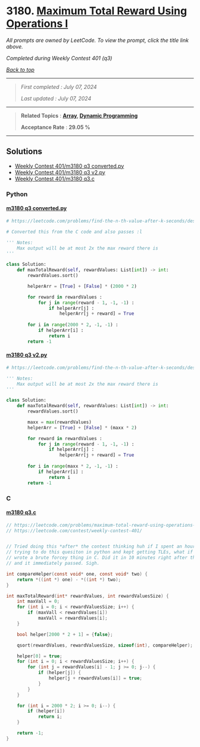 # 3180. [Maximum Total Reward Using Operations I](<https://leetcode.com/problems/maximum-total-reward-using-operations-i>)

*All prompts are owned by LeetCode. To view the prompt, click the title link above.*

*Completed during Weekly Contest 401 (q3)*

*[Back to top](<../README.md>)*

------

> *First completed : July 07, 2024*
>
> *Last updated : July 07, 2024*

------

> **Related Topics** : **[Array](<by_topic/Array.md>), [Dynamic Programming](<by_topic/Dynamic Programming.md>)**
>
> **Acceptance Rate** : **29.05 %**

------

## Solutions

- [Weekly Contest 401/m3180 q3 converted.py](<../my-submissions/Weekly Contest 401/m3180 q3 converted.py>)
- [Weekly Contest 401/m3180 q3 v2.py](<../my-submissions/Weekly Contest 401/m3180 q3 v2.py>)
- [Weekly Contest 401/m3180 q3.c](<../my-submissions/Weekly Contest 401/m3180 q3.c>)
### Python
#### [m3180 q3 converted.py](<../my-submissions/Weekly Contest 401/m3180 q3 converted.py>)
```Python
# https://leetcode.com/problems/find-the-n-th-value-after-k-seconds/description/

# Converted this from the C code and also passes :l

''' Notes:
    Max output will be at most 2x the max reward there is
'''

class Solution:
    def maxTotalReward(self, rewardValues: List[int]) -> int:
        rewardValues.sort()

        helperArr = [True] + [False] * (2000 * 2)

        for reward in rewardValues :
            for j in range(reward - 1, -1, -1) :
                if helperArr[j] :
                    helperArr[j + reward] = True
        
        for i in range(2000 * 2, -1, -1) :
            if helperArr[i] :
                return i
        return -1

```

#### [m3180 q3 v2.py](<../my-submissions/Weekly Contest 401/m3180 q3 v2.py>)
```Python
# https://leetcode.com/problems/find-the-n-th-value-after-k-seconds/description/

''' Notes:
    Max output will be at most 2x the max reward there is
'''

class Solution:
    def maxTotalReward(self, rewardValues: List[int]) -> int:
        rewardValues.sort()

        maxx = max(rewardValues)
        helperArr = [True] + [False] * (maxx * 2)

        for reward in rewardValues :
            for j in range(reward - 1, -1, -1) :
                if helperArr[j] :
                    helperArr[j + reward] = True
        
        for i in range(maxx * 2, -1, -1) :
            if helperArr[i] :
                return i
        return -1

```

### C
#### [m3180 q3.c](<../my-submissions/Weekly Contest 401/m3180 q3.c>)
```C
// https://leetcode.com/problems/maximum-total-reward-using-operations-i/description/
// https://leetcode.com/contest/weekly-contest-401/


// Tried doing this *after* the contest thinking huh if I spent an hour
// trying to do this quesiton in python and kept getting TLEs, what if I just
// wrote a brute forcey thing in C. Did it in 10 minutes right after the contest
// and it immediately passed. Sigh.

int compareHelper(const void* one, const void* two) {
    return *((int *) one) - *((int *) two);
}

int maxTotalReward(int* rewardValues, int rewardValuesSize) {
    int maxVall = 0;
    for (int i = 0; i < rewardValuesSize; i++) {
        if (maxVall < rewardValues[i]) 
            maxVall = rewardValues[i];
    }

    bool helper[2000 * 2 + 1] = {false};

    qsort(rewardValues, rewardValuesSize, sizeof(int), compareHelper);

    helper[0] = true;
    for (int i = 0; i < rewardValuesSize; i++) {
        for (int j = rewardValues[i] - 1; j >= 0; j--) {
            if (helper[j]) {
                helper[j + rewardValues[i]] = true;
            }
        }
    }

    for (int i = 2000 * 2; i >= 0; i--) {
        if (helper[i]) 
            return i;
    }

    return -1;
}
```

